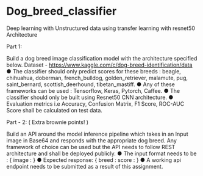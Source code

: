 # Dog_breed_classifier
Deep learning with Unstructured data using transfer learning with resnet50 Architecture


Part 1:

Build a dog breed image classification model with the architecture specified below.
Dataset - https://www.kaggle.com/c/dog-breed-identification/data
● The classifier should only predict scores for these breeds : beagle, chihuahua, doberman,
french_bulldog, golden_retriever, malamute, pug, saint_bernard, scottish_deerhound,
tibetan_mastiff.
● Any of these frameworks can be used : Tensorflow, Keras, Pytorch, Caffee.
● The classifier should only be built using Resnet50 CNN architecture.
● Evaluation metrics i.e Accuracy, Confusion Matrix, F1 Score, ROC-AUC Score shall be calculated
on test data.



Part - 2: ( Extra brownie points! )

Build an API around the model inference pipeline which takes in an Input image in Base64 and
responds with the appropriate dog breed. Any framework of choice can be used but the API needs
to follow REST architecture and shall be deployed publicly.
● The input format needs to be :
{
image : <base64 encoded image>
}
● Expected response:
{
breed : <resulting label>
score : <prediction score of the above label >
}
● A working api endpoint needs to be submitted as a result of this assignment.
